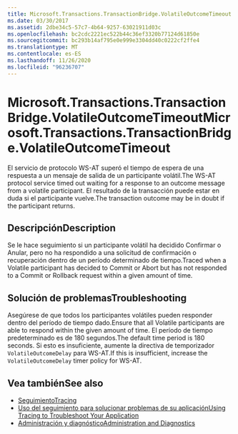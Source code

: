 ```yaml
---
title: Microsoft.Transactions.TransactionBridge.VolatileOutcomeTimeout
ms.date: 03/30/2017
ms.assetid: 2dbe34c5-57c7-4b64-9257-63021911d03c
ms.openlocfilehash: bc2cdc2221ec522b44c36ef3320b77124d61850e
ms.sourcegitcommit: bc293b14af795e0e999e3304dd40c0222cf2ffe4
ms.translationtype: MT
ms.contentlocale: es-ES
ms.lasthandoff: 11/26/2020
ms.locfileid: "96236707"
---
```

# <a name="microsofttransactionstransactionbridgevolatileoutcometimeout"></a><span data-ttu-id="4ef6f-102">Microsoft.Transactions.TransactionBridge.VolatileOutcomeTimeout</span><span class="sxs-lookup"><span data-stu-id="4ef6f-102">Microsoft.Transactions.TransactionBridge.VolatileOutcomeTimeout</span></span>

<span data-ttu-id="4ef6f-103">El servicio de protocolo WS-AT superó el tiempo de espera de una respuesta a un mensaje de salida de un participante volátil.</span><span class="sxs-lookup"><span data-stu-id="4ef6f-103">The WS-AT protocol service timed out waiting for a response to an outcome message from a volatile participant.</span></span> <span data-ttu-id="4ef6f-104">El resultado de la transacción puede estar en duda si el participante vuelve.</span><span class="sxs-lookup"><span data-stu-id="4ef6f-104">The transaction outcome may be in doubt if the participant returns.</span></span>  
  
## <a name="description"></a><span data-ttu-id="4ef6f-105">Descripción</span><span class="sxs-lookup"><span data-stu-id="4ef6f-105">Description</span></span>  

 <span data-ttu-id="4ef6f-106">Se le hace seguimiento si un participante volátil ha decidido Confirmar o Anular, pero no ha respondido a una solicitud de confirmación o recuperación dentro de un período determinado de tiempo.</span><span class="sxs-lookup"><span data-stu-id="4ef6f-106">Traced when a Volatile participant has decided to Commit or Abort but has not responded to a Commit or Rollback request within a given amount of time.</span></span>  
  
## <a name="troubleshooting"></a><span data-ttu-id="4ef6f-107">Solución de problemas</span><span class="sxs-lookup"><span data-stu-id="4ef6f-107">Troubleshooting</span></span>  

 <span data-ttu-id="4ef6f-108">Asegúrese de que todos los participantes volátiles pueden responder dentro del período de tiempo dado.</span><span class="sxs-lookup"><span data-stu-id="4ef6f-108">Ensure that all Volatile participants are able to respond within the given amount of time.</span></span> <span data-ttu-id="4ef6f-109">El período de tiempo predeterminado es de 180 segundos.</span><span class="sxs-lookup"><span data-stu-id="4ef6f-109">The default time period is 180 seconds.</span></span>  <span data-ttu-id="4ef6f-110">Si esto es insuficiente, aumente la directiva de temporizador `VolatileOutcomeDelay` para WS-AT.</span><span class="sxs-lookup"><span data-stu-id="4ef6f-110">If this is insufficient, increase the `VolatileOutcomeDelay` timer policy for WS-AT.</span></span>  
  
## <a name="see-also"></a><span data-ttu-id="4ef6f-111">Vea también</span><span class="sxs-lookup"><span data-stu-id="4ef6f-111">See also</span></span>

- [<span data-ttu-id="4ef6f-112">Seguimiento</span><span class="sxs-lookup"><span data-stu-id="4ef6f-112">Tracing</span></span>](index.md)
- [<span data-ttu-id="4ef6f-113">Uso del seguimiento para solucionar problemas de su aplicación</span><span class="sxs-lookup"><span data-stu-id="4ef6f-113">Using Tracing to Troubleshoot Your Application</span></span>](using-tracing-to-troubleshoot-your-application.md)
- [<span data-ttu-id="4ef6f-114">Administración y diagnóstico</span><span class="sxs-lookup"><span data-stu-id="4ef6f-114">Administration and Diagnostics</span></span>](../index.md)
